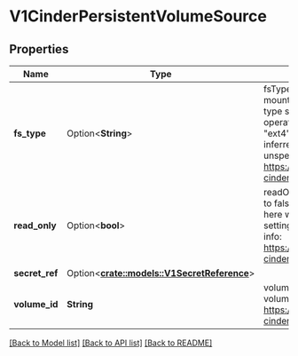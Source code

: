 # V1CinderPersistentVolumeSource

## Properties

Name | Type | Description | Notes
------------ | ------------- | ------------- | -------------
**fs_type** | Option<**String**> | fsType Filesystem type to mount. Must be a filesystem type supported by the host operating system. Examples: \"ext4\", \"xfs\", \"ntfs\". Implicitly inferred to be \"ext4\" if unspecified. More info: https://examples.k8s.io/mysql-cinder-pd/README.md | [optional]
**read_only** | Option<**bool**> | readOnly is Optional: Defaults to false (read/write). ReadOnly here will force the ReadOnly setting in VolumeMounts. More info: https://examples.k8s.io/mysql-cinder-pd/README.md | [optional]
**secret_ref** | Option<[**crate::models::V1SecretReference**](v1.SecretReference.md)> |  | [optional]
**volume_id** | **String** | volumeID used to identify the volume in cinder. More info: https://examples.k8s.io/mysql-cinder-pd/README.md | 

[[Back to Model list]](../README.md#documentation-for-models) [[Back to API list]](../README.md#documentation-for-api-endpoints) [[Back to README]](../README.md)



